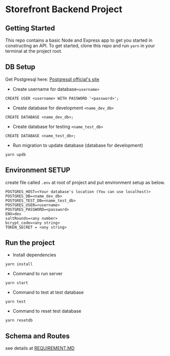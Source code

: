 # Storefront Backend Project

## Getting Started

This repo contains a basic Node and Express app to get you started in constructing an API. To get started, clone this repo and run `yarn` in your terminal at the project root.

## DB Setup

Get Postgresql here: [Postgresql official's site](https://www.postgresql.org/download/)

- Create username for database`<username>`

```
CREATE USER <username> WITH PASSWORD '<password>';

```

- Create database for development `<name_dev_db>`

```
CREATE DATABASE <name_dev_db>;
```

- Create database for testing `<name_test_db>`

```
CREATE DATABASE <name_test_db>;
```

- Run migration to update database (database for development)

```
yarn updb
```

## Environment SETUP

create file called `.env` at root of project and put environment setup as below.

```
POSTGRES_HOST=<Your database's location (You can use localhost)>
POSTGRES_DB=<name_dev_db>
POSTGRES_TEST_DB=<name_test_db>
POSTGRES_USER=<username>
POSTGRES_PASSWORD=<password>
ENV=dev
saltRounds=<any number>
bcrypt_code=<any string>
TOKEN_SECRET = <any string>
```

## Run the project

- Install dependencies

```
yarn install
```

- Command to run server

```
yarn start
```

- Command to test at test database

```
yarn test
```

- Command to reset test database

```
yarn resetdb
```

## Schema and Routes

see details at [REQUIREMENT.MD](https://github.com/tontosirikul/Storefront-backend/blob/master/REQUIREMENT.md)
